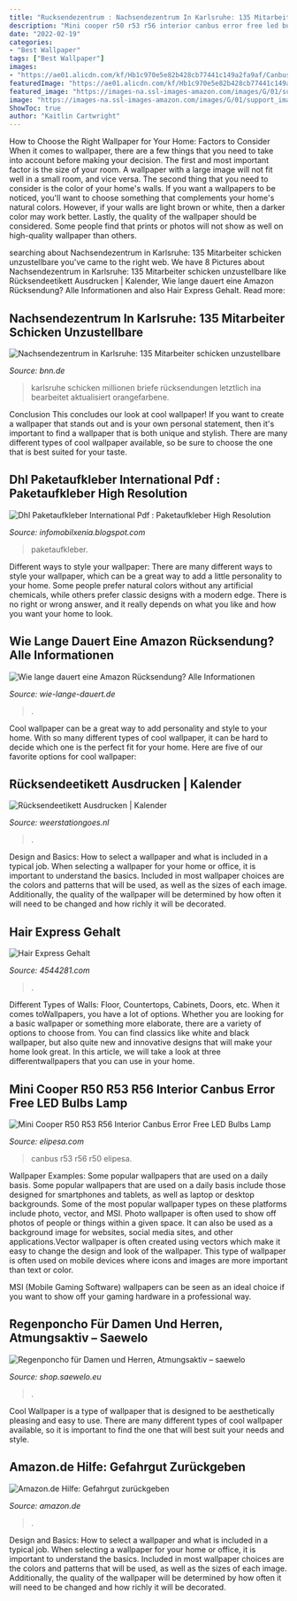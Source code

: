 ```yaml
---
title: "Rucksendezentrum : Nachsendezentrum In Karlsruhe: 135 Mitarbeiter Schicken Unzustellbare"
description: "Mini cooper r50 r53 r56 interior canbus error free led bulbs lamp"
date: "2022-02-19"
categories:
- "Best Wallpaper"
tags: ["Best Wallpaper"]
images:
- "https://ae01.alicdn.com/kf/Hb1c970e5e82b428cb77441c149a2fa9af/Canbus-Error-free-for-Mini-Cooper-R50-R53-R56-R60-License-Plate-Lights-LED-Interior-Map.jpg"
featuredImage: "https://ae01.alicdn.com/kf/Hb1c970e5e82b428cb77441c149a2fa9af/Canbus-Error-free-for-Mini-Cooper-R50-R53-R56-R60-License-Plate-Lights-LED-Interior-Map.jpg"
featured_image: "https://images-na.ssl-images-amazon.com/images/G/01/support_images/GUID-5FA18D7F-C7F4-4A0E-968A-4CFDCA213B9A_de-DE.png"
image: "https://images-na.ssl-images-amazon.com/images/G/01/support_images/GUID-5FA18D7F-C7F4-4A0E-968A-4CFDCA213B9A_de-DE.png"
ShowToc: true
author: "Kaitlin Cartwright"
---
```



How to Choose the Right Wallpaper for Your Home: Factors to Consider
When it comes to wallpaper, there are a few things that you need to take into account before making your decision. The first and most important factor is the size of your room. A wallpaper with a large image will not fit well in a small room, and vice versa. 
The second thing that you need to consider is the color of your home's walls. If you want a wallpapers to be noticed, you'll want to choose something that complements your home's natural colors. However, if your walls are light brown or white, then a darker color may work better. 
Lastly, the quality of the wallpaper should be considered. Some people find that prints or photos will not show as well on high-quality wallpaper than others.

	

		
searching about Nachsendezentrum in Karlsruhe: 135 Mitarbeiter schicken unzustellbare you've came to the right web. We have 8 Pictures about Nachsendezentrum in Karlsruhe: 135 Mitarbeiter schicken unzustellbare like Rücksendeetikett Ausdrucken | Kalender, Wie lange dauert eine Amazon Rücksendung? Alle Informationen and also Hair Express Gehalt. Read more:
		
    
## Nachsendezentrum In Karlsruhe: 135 Mitarbeiter Schicken Unzustellbare

<img loading=lazy src="https://static.bnn.de/karlsruhe/ina32/alternates/LANDSCAPE_16x9_BASE/ina32" onerror="this.onerror=null;this.src='https://tse2.mm.bing.net/th?id=OIP.5sHfx2rbCNgoHexrCMG4cwHaEK&amp;pid=15.1';" alt="Nachsendezentrum in Karlsruhe: 135 Mitarbeiter schicken unzustellbare">

_Source: bnn.de_

>karlsruhe schicken millionen briefe rücksendungen letztlich ina bearbeitet aktualisiert orangefarbene. 

	

Conclusion
This concludes our look at cool wallpaper! If you want to create a wallpaper that stands out and is your own personal statement, then it's important to find a wallpaper that is both unique and stylish. There are many different types of cool wallpaper available, so be sure to choose the one that is best suited for your taste.

    
## Dhl Paketaufkleber International Pdf : Paketaufkleber High Resolution

<img loading=lazy src="https://img.yumpu.com/58473953/1/500x640/dhl-doc.jpg" onerror="this.onerror=null;this.src='https://tse4.mm.bing.net/th?id=OIP.41W3MqVX_kqMVp2JaUOMEwHaFO&amp;pid=15.1';" alt="Dhl Paketaufkleber International Pdf : Paketaufkleber High Resolution">

_Source: infomobilxenia.blogspot.com_

>paketaufkleber. 

	

Different ways to style your wallpaper:
There are many different ways to style your wallpaper, which can be a great way to add a little personality to your home. Some people prefer natural colors without any artificial chemicals, while others prefer classic designs with a modern edge. There is no right or wrong answer, and it really depends on what you like and how you want your home to look.

    
## Wie Lange Dauert Eine Amazon Rücksendung? Alle Informationen

<img loading=lazy src="https://www.wie-lange-dauert.de/wp-content/uploads/2017/04/amazon-ruecksendung-1140x512.jpg" onerror="this.onerror=null;this.src='https://tse2.mm.bing.net/th?id=OIP.Zsro-RLIWub75TNiNE0lpwHaDU&amp;pid=15.1';" alt="Wie lange dauert eine Amazon Rücksendung? Alle Informationen">

_Source: wie-lange-dauert.de_

>. 

	

Cool wallpaper can be a great way to add personality and style to your home. With so many different types of cool wallpaper, it can be hard to decide which one is the perfect fit for your home. Here are five of our favorite options for cool wallpaper: 

    
## Rücksendeetikett Ausdrucken | Kalender

<img loading=lazy src="https://images.gutefrage.net/media/fragen/bilder/was-ist-der-unterschied-zwischen-ruecksendeuberschicht-und-etikett/0_big.jpg?v=1436296727000" onerror="this.onerror=null;this.src='https://tse2.mm.bing.net/th?id=OIP.2qWNydgHiyu77gJXM5df_AHaNK&amp;pid=15.1';" alt="Rücksendeetikett Ausdrucken | Kalender">

_Source: weerstationgoes.nl_

>. 

	

Design and Basics: How to select a wallpaper and what is included in a typical job.
When selecting a wallpaper for your home or office, it is important to understand the basics. Included in most wallpaper choices are the colors and patterns that will be used, as well as the sizes of each image. Additionally, the quality of the wallpaper will be determined by how often it will need to be changed and how richly it will be decorated.

    
## Hair Express Gehalt

<img loading=lazy src="https://berufenet.arbeitsagentur.de/berufenet/bilder/dkz_9907_02.jpg" onerror="this.onerror=null;this.src='https://tse3.mm.bing.net/th?id=OIP.Uw_yLRtwMMYCMM2qNvl9qQHaFj&amp;pid=15.1';" alt="Hair Express Gehalt">

_Source: 4544281.com_

>. 

	

Different Types of Walls: Floor, Countertops, Cabinets, Doors, etc.
When it comes toWallpapers, you have a lot of options. Whether you are looking for a basic wallpaper or something more elaborate, there are a variety of options to choose from. You can find classics like white and black wallpaper, but also quite new and innovative designs that will make your home look great. In this article, we will take a look at three differentwallpapers that you can use in your home.

    
## Mini Cooper R50 R53 R56 Interior Canbus Error Free LED Bulbs Lamp

<img loading=lazy src="https://ae01.alicdn.com/kf/Hb1c970e5e82b428cb77441c149a2fa9af/Canbus-Error-free-for-Mini-Cooper-R50-R53-R56-R60-License-Plate-Lights-LED-Interior-Map.jpg" onerror="this.onerror=null;this.src='https://tse1.mm.bing.net/th?id=OIP.2HK0vZPNZcn_f47RGOPoUQHaHa&amp;pid=15.1';" alt="Mini Cooper R50 R53 R56 Interior Canbus Error Free LED Bulbs Lamp">

_Source: elipesa.com_

>canbus r53 r56 r50 elipesa. 

	

Wallpaper Examples: Some popular wallpapers that are used on a daily basis.
Some popular wallpapers that are used on a daily basis include those designed for smartphones and tablets, as well as laptop or desktop backgrounds. Some of the most popular wallpaper types on these platforms include photo, vector, and MSI. 
Photo wallpaper is often used to show off photos of people or things within a given space. It can also be used as a background image for websites, social media sites, and other applications.Vector wallpaper is often created using vectors which make it easy to change the design and look of the wallpaper. This type of wallpaper is often used on mobile devices where icons and images are more important than text or color. 

MSI (Mobile Gaming Software) wallpapers can be seen as an ideal choice if you want to show off your gaming hardware in a professional way.

    
## Regenponcho Für Damen Und Herren, Atmungsaktiv – Saewelo

<img loading=lazy src="https://cdn.shopify.com/s/files/1/0252/6619/2481/products/blueponcho06_1_grande.jpg?v=1626866186" onerror="this.onerror=null;this.src='https://tse4.mm.bing.net/th?id=OIP.vhdHiU2SOdkrmlV57P1iBAAAAA&amp;pid=15.1';" alt="Regenponcho für Damen und Herren, Atmungsaktiv – saewelo">

_Source: shop.saewelo.eu_

>. 

	

Cool Wallpaper is a type of wallpaper that is designed to be aesthetically pleasing and easy to use. There are many different types of cool wallpaper available, so it is important to find the one that will best suit your needs and style.

    
## Amazon.de Hilfe: Gefahrgut Zurückgeben

<img loading=lazy src="https://images-na.ssl-images-amazon.com/images/G/01/support_images/GUID-5FA18D7F-C7F4-4A0E-968A-4CFDCA213B9A_de-DE.png" onerror="this.onerror=null;this.src='https://tse2.mm.bing.net/th?id=OIP.NNXfkN8clwIN7xX0mdduqwAAAA&amp;pid=15.1';" alt="Amazon.de Hilfe: Gefahrgut zurückgeben">

_Source: amazon.de_

>. 

	

Design and Basics: How to select a wallpaper and what is included in a typical job.
When selecting a wallpaper for your home or office, it is important to understand the basics. Included in most wallpaper choices are the colors and patterns that will be used, as well as the sizes of each image. Additionally, the quality of the wallpaper will be determined by how often it will need to be changed and how richly it will be decorated.

